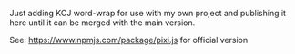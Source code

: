 Just adding KCJ word-wrap for use with my own project and publishing it here until it can be merged with the main version.

See: https://www.npmjs.com/package/pixi.js for official version